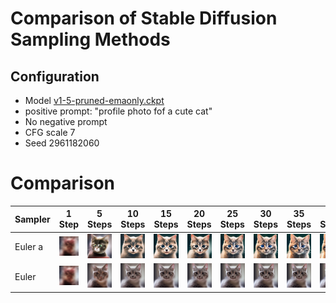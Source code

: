 # Comparison of Stable Diffusion Sampling Methods

## Configuration
* Model [v1-5-pruned-emaonly.ckpt](https://huggingface.co/runwayml/stable-diffusion-v1-5/resolve/main/v1-5-pruned-emaonly.ckpt)
* positive prompt: "profile photo fof a cute cat"
* No negative prompt
* CFG scale 7
* Seed 2961182060


# Comparison

| Sampler | 1 <br> Step | 5 Steps | 10 Steps | 15 Steps | 20 Steps | 25 Steps | 30 Steps | 35 Steps | 40 Steps | 45 Steps | 50 Steps | 55 Steps | 60 Steps|
| - | - | - | -| - | - | - | - | - | - | - | - | - | - |
| Euler a | ![00000-2961182060.png](images/sd-comparison/00000-2961182060.png) | ![00001-2961182060.png](images/sd-comparison/00001-2961182060.png) | ![00002-2961182060.png](images/sd-comparison/00002-2961182060.png) | ![00003-2961182060.png](images/sd-comparison/00003-2961182060.png) | ![00004-2961182060.png](images/sd-comparison/00004-2961182060.png) | ![00005-2961182060.png](images/sd-comparison/00005-2961182060.png) | ![00006-2961182060.png](images/sd-comparison/00006-2961182060.png) | ![00007-2961182060.png](images/sd-comparison/00007-2961182060.png) | ![00008-2961182060.png](images/sd-comparison/00008-2961182060.png) | ![00009-2961182060.png](images/sd-comparison/00009-2961182060.png) | ![00010-2961182060.png](images/sd-comparison/00010-2961182060.png) | ![00011-2961182060.png](images/sd-comparison/00011-2961182060.png) | ![00012-2961182060.png](images/sd-comparison/00012-2961182060.png) |
| Euler | ![00013-2961182060.png](images/sd-comparison/00013-2961182060.png) | ![00014-2961182060.png](images/sd-comparison/00014-2961182060.png) | ![00015-2961182060.png](images/sd-comparison/00015-2961182060.png) | ![00016-2961182060.png](images/sd-comparison/00016-2961182060.png) | ![00017-2961182060.png](images/sd-comparison/00017-2961182060.png) | ![00019-2961182060.png](images/sd-comparison/00019-2961182060.png) | ![00020-2961182060.png](images/sd-comparison/00020-2961182060.png) | ![00021-2961182060.png](images/sd-comparison/00021-2961182060.png) | ![00022-2961182060.png](images/sd-comparison/00022-2961182060.png) | ![00023-2961182060.png](images/sd-comparison/00023-2961182060.png) | ![00024-2961182060.png](images/sd-comparison/00024-2961182060.png) | ![00025-2961182060.png](images/sd-comparison/00025-2961182060.png) | ![00026-2961182060.png](images/sd-comparison/00026-2961182060.png) |
